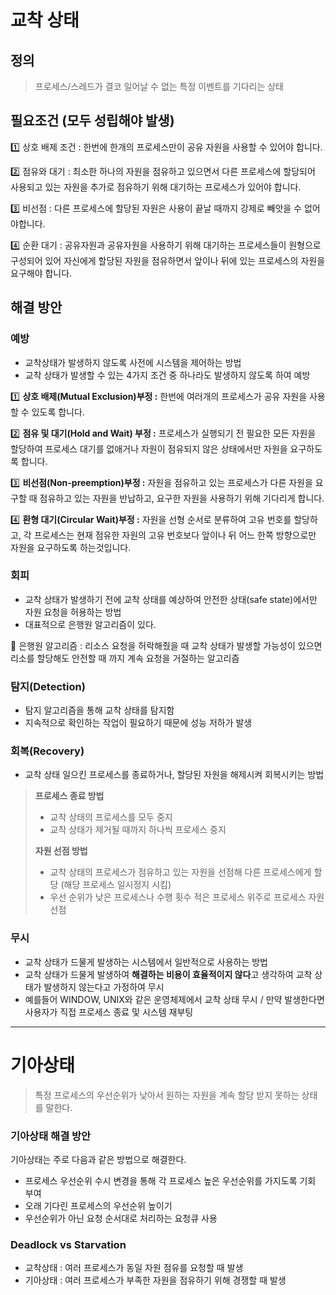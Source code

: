 # 교착 상태

## 정의

> 프로세스/스레드가 결코 일어날 수 없는 특정 이벤트를 기다리는 상태


## 필요조건 (****모두 성립해야 발생)****

1️⃣ 상호 배제 조건 : 한번에 한개의 프로세스만이 공유 자원을 사용할 수 있어야 합니다.

2️⃣ 점유와 대기 : 최소한 하나의 자원을 점유하고 있으면서 다른 프로세스에 할당되어 사용되고 있는 자원을 추가로 점유하기 위해 대기하는 프로세스가 있어야 합니다.

3️⃣ 비선점 : 다른 프로세스에 할당된 자원은 사용이 끝날 때까지 강제로 빼앗을 수 없어야합니다.

4️⃣ 순환 대기 : 공유자원과 공유자원을 사용하기 위해 대기하는 프로세스들이 원형으로 구성되어 있어 자신에게 할당된 자원을 점유하면서 앞이나 뒤에 있는 프로세스의 자원을 요구해야 합니다.

## 해결 방안

### 예방

- 교착상태가 발생하지 않도록 사전에 시스템을 제어하는 방법
- 교착 상태가 발생할 수 있는 4가지 조건 중 하나라도 발생하지 않도록 하여 예방

1️⃣ **상호 배제(Mutual Exclusion)부정 :** 한번에 여러개의 프로세스가 공유 자원을 사용할 수 있도록 합니다.

2️⃣ **점유 및 대기(Hold and Wait) 부정 :** 프로세스가 실행되기 전 필요한 모든 자원을 할당하여 프로세스 대기를 없애거나 자원이 점유되지 않은 상태에서만 자원을 요구하도록 합니다.

3️⃣ **비선점(Non-preemption)부정 :** 자원을 점유하고 있는 프로세스가 다른 자원을 요구할 때 점유하고 있는 자원을 반납하고, 요구한 자원을 사용하기 위해 기다리게 합니다.

4️⃣ **환형 대기(Circular Wait)부정 :** 자원을 선형 순서로 분류하여 고유 번호를 할당하고, 각 프로세스는 현재 점유한 자원의 고유 번호보다 앞이나 뒤 어느 한쪽 방향으로만 자원을 요구하도록 하는것입니다.

### 회피

- 교착 상태가 발생하기 전에 교착 상태를 예상하여 안전한 상태(safe state)에서만 자원 요청을 허용하는 방법
- 대표적으로 은행원 알고리즘이 있다.

👀 은행원 알고리즘 : 리소스 요청을 허락해줬을 때 교착 상태가 발생할 가능성이 있으면 리소를 할당해도 안전할 때 까지 계속 요청을 거절하는 알고리즘

### 탐지(Detection)

- 탐지 알고리즘을 통해 교착 상태를 탐지함
- 지속적으로 확인하는 작업이 필요하기 때문에 성능 저하가 발생

### 회복(Recovery)

- 교착 상태 일으킨 프로세스를 종료하거나, 할당된 자원을 해제시켜 회복시키는 방법

> **프로세스 종료 방법**
> 
> - 교착 상태의 프로세스를 모두 중지
> - 교착 상태가 제거될 때까지 하나씩 프로세스 중지
> 
> **자원 선점 방법**
> 
> - 교착 상태의 프로세스가 점유하고 있는 자원을 선점해 다른 프로세스에게 할당 (해당 프로세스 일시정지 시킴)
> - 우선 순위가 낮은 프로세스나 수행 횟수 적은 프로세스 위주로 프로세스 자원 선점

### 무시

- 교착 상태가 드물게 발생하는 시스템에서 일반적으로 사용하는 방법
- 교착 상태가 드물게 발생하여 **해결하는 비용이 효율적이지 않다**고 생각하여 교착 상태가 발생하지 않는다고 가정하여 무시
- 예를들어 WINDOW, UNIX와 같은 운영체제에서 교착 상태 무시 / 만약 발생한다면 사용자가 직접 프로세스 종료 및 시스템 재부팅

---

# 기아상태

> 특정 프로세스의 우선순위가 낮아서 원하는 자원을 계속 할당 받지 못하는 상태를 말한다.
> 

### 기아상태 해결 방안

기아상태는 주로 다음과 같은 방법으로 해결한다.

- 프로세스 우선순위 수시 변경을 통해 각 프로세스 높은 우선순위를 가지도록 기회 부여
- 오래 기다린 프로세스의 우선순위 높이기
- 우선순위가 아닌 요청 순서대로 처리하는 요청큐 사용


### Deadlock vs Starvation

- 교착상태 : 여러 프로세스가 동일 자원 점유를 요청할 때 발생
- 기아상태 : 여러 프로세스가 부족한 자원을 점유하기 위해 경쟁할 때 발생

